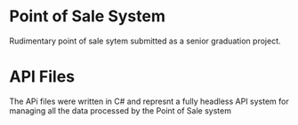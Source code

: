 # Point of Sale System
 Rudimentary point of sale sytem submitted as a senior graduation project.
 
 # API Files
The APi files were written in C# and represnt a fully headless API system for managing all the data processed by the Point of Sale system

